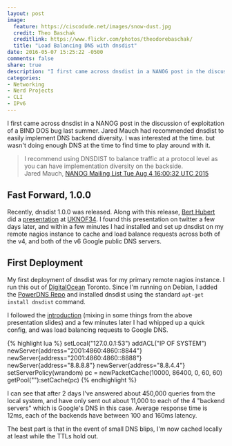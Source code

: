 ```yaml
---
layout: post
image:
  feature: https://ciscodude.net/images/snow-dust.jpg
  credit: Theo Baschak
  creditlink: https://www.flickr.com/photos/theodorebaschak/
  title: "Load Balancing DNS with dnsdist"
date: 2016-05-07 15:25:22 -0500
comments: false
share: true
description: "I first came across dnsdist in a NANOG post in the discussion of exploitation of a BIND DOS bug last summer. Jared Mauch had recommended dnsdist to easily implement DNS backend diversity."
categories: 
- Networking
- Nerd Projects
- CLI
- IPv6
---
```

I first came across dnsdist in a NANOG post in the discussion of exploitation of a BIND DOS bug last summer. Jared Mauch had recommended dnsdist to easily implement DNS backend diversity. I was interested at the time. but wasn't doing enough DNS at the time to find time to play around with it.

> I recommend using DNSDIST to balance traffic at a protocol level as you can have implementation diversity on the backside. <br>Jared Mauch,
  [NANOG Mailing List Tue Aug 4 16:00:32 UTC 2015](https://mailman.nanog.org/pipermail/nanog/2015-August/078180.html)

## Fast Forward, 1.0.0

Recently, dnsdist 1.0.0 was released. Along with this release, [Bert Hubert](https://twitter.com/powerdns_bert) did a [presentation](https://www.powerdns.com/resources/2016%20UKNOF%20dnsdist%20bert%20hubert.pdf) at [UKNOF34](https://indico.uknof.org.uk/conferenceOtherViews.py?view=standard&confId=36#). I found this presentation on twitter a few days later, and within a few minutes I had installed and set up dnsdist on my remote nagios instance to cache and load balance requests across both of the v4, and both of the v6 Google public DNS servers.

## First Deployment

My first deployment of dnsdist was for my primary remote nagios instance. I run this out of [DigitalOcean](https://www.digitalocean.com/?refcode=f6432a6e1354) Toronto. Since I'm running on Debian, I added the [PowerDNS Repo](https://repo.powerdns.com/) and installed dnsdist using the standard `apt-get install dnsdist` command.

I followed the [introduction](http://dnsdist.org/introduction/) (mixing in some things from the above presentation slides) and a few minutes later I had whipped up a quick config, and was load balancing requests to Google DNS.

{% highlight lua %}
setLocal("127.0.0.1:53")
addACL("IP OF SYSTEM")
newServer{address="2001:4860:4860::8844"}
newServer{address="2001:4860:4860::8888"}
newServer{address="8.8.8.8"}
newServer{address="8.8.4.4"}
setServerPolicy(wrandom)
pc = newPacketCache(10000, 86400, 0, 60, 60)
getPool(""):setCache(pc)
{% endhighlight %}

I can see that after 2 days I've answered about 450,000 queries from the local system, and have only sent out about 11,000 to each of the 4 "backend servers" which is Google's DNS in this case. Average response time is 12ms, each of the backends have between 100 and 160ms latency.

The best part is that in the event of small DNS blips, I'm now cached locally at least while the TTLs hold out.

